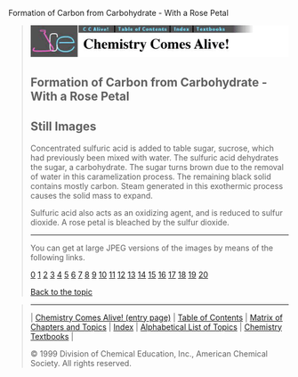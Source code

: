 





 Formation of Carbon from Carbohydrate - With a Rose Petal
 



> ![Chemistry Comes Alive!](ccahead.gif)
> 
> 
> 
> 
> 
> 
> 
> 
> 
> ## Formation of Carbon from Carbohydrate - With a Rose Petal
> 
> 
> 
> 
> ## Still Images
> 
> 
> 
> 
> 
> 
> 
> 
> 
>  Concentrated sulfuric acid is added to table sugar, sucrose, which
had previously been mixed with water. The sulfuric acid dehydrates
the sugar, a carbohydrate. The sugar turns brown due to the removal
of water in this caramelization process. The remaining black solid
contains mostly carbon. Steam generated in this exothermic process
causes the solid mass to expand.
>  
> 
> 
> 
>  Sulfuric acid also acts as an oxidizing agent, and is reduced to
sulfur dioxide. A rose petal is bleached by the sulfur dioxide.
>  
> 
> 
> 
> 
> 
> 
> ---
> 
> 
>  You can get at large JPEG versions of the images by means of the following links.
>    
> 
> 
> [0](../../STILLS/FORMC/FORMC1/64JPG48/0.JPG) 
> [1](../../STILLS/FORMC/FORMC1/64JPG48/1.JPG) 
> [2](../../STILLS/FORMC/FORMC1/64JPG48/2.JPG) 
> [3](../../STILLS/FORMC/FORMC1/64JPG48/3.JPG) 
> [4](../../STILLS/FORMC/FORMC1/64JPG48/4.JPG) 
> [5](../../STILLS/FORMC/FORMC1/64JPG48/5.JPG) 
> [6](../../STILLS/FORMC/FORMC1/64JPG48/6.JPG) 
> [7](../../STILLS/FORMC/FORMC1/64JPG48/7.JPG) 
> [8](../../STILLS/FORMC/FORMC1/64JPG48/8.JPG) 
> [9](../../STILLS/FORMC/FORMC1/64JPG48/9.JPG) 
> [10](../../STILLS/FORMC/FORMC1/64JPG48/10.JPG) 
> [11](../../STILLS/FORMC/FORMC1/64JPG48/11.JPG) 
> [12](../../STILLS/FORMC/FORMC1/64JPG48/12.JPG) 
> [13](../../STILLS/FORMC/FORMC1/64JPG48/13.JPG) 
> [14](../../STILLS/FORMC/FORMC1/64JPG48/14.JPG) 
> [15](../../STILLS/FORMC/FORMC1/64JPG48/15.JPG) 
> [16](../../STILLS/FORMC/FORMC1/64JPG48/16.JPG) 
> [17](../../STILLS/FORMC/FORMC1/64JPG48/17.JPG) 
> [18](../../STILLS/FORMC/FORMC1/64JPG48/18.JPG) 
> [19](../../STILLS/FORMC/FORMC1/64JPG48/19.JPG) 
> [20](../../STILLS/FORMC/FORMC1/64JPG48/20.JPG) 
> 
> 
> 
> 
> [Back to the topic](../../MAIN/FORMC/PAGE1.HTM)



> ---
> 
> 
>  |
>  [Chemistry Comes Alive! (entry page)](../../INDEX.HTM) 
>  |
>  [Table of Contents](../../CONTENTS.HTM) 
>  |
>  [Matrix of Chapters and Topics](../../MATRIX.HTM) 
>  |
>  [Index](../../WORDS.HTM) 
>  |
>  [Alphabetical List of Topics](../../ALPHATOP.HTM) 
>  |
>  [Chemistry Textbooks](../../BOOKS.HTM) 
>  |
>  
>  © 1999 Division of Chemical Education, Inc.,
American Chemical Society. All rights reserved.






